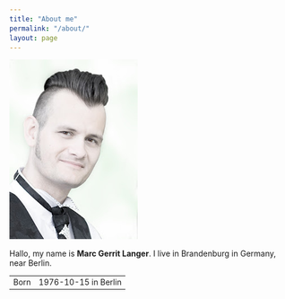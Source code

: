 ```yaml
---
title: "About me"
permalink: "/about/"
layout: page
---
```

![Marc Langer](resources/me-High-Key.jpg)

Hallo, my name is __Marc Gerrit Langer__. I live in Brandenburg in Germany, near Berlin.

<table>
	<tr>
		<td>Born</td><td>1976-10-15 in Berlin</td>
	</tr>
</table>

